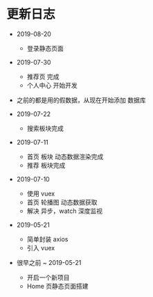 # 更新日志

- 2019-08-20
    - 登录静态页面

- 2019-07-30
    - 推荐页 完成
    - 个人中心 开始开发

- 之前的都是用的假数据，从现在开始添加 数据库
- 2019-07-22
    - 搜索板块完成
- 2019-07-11
    - 首页 板块 动态数据渲染完成
    - 推荐 板块完成
- 2019-07-10
    - 使用 vuex
    - 首页 轮播图 动态数据获取
    - 解决 异步，watch 深度监视

- 2019-05-21
    - 简单封装 axios
    - 引入 vuex

- 很早之前 ~ 2019-05-21
    - 开启一个新项目
    - Home 页静态页面搭建